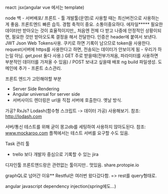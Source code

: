 react: jsx(angular vue 에서는 template)

node 백 - 서버배포/ 프론트 - 툴
개발툴(운영)로 사용할 때는 최신버전으로 사용하는게 좋음.
프론트엔드 빠른 습득. 경험 축적이 중요. 소통이중요하다.
에자일*****
필요한 데이터만 받아오는 것이 효율적이지만,, 
처음엔 전체 다 받고 나중에 안정적인 상황이되면, 필요한 것만 받아오도록 결정을 해서 전달한다.
인증은 header에 붙여서 보낸다. JWT Json Web Tokens사용.
쿠키로 하면 기록이 남으므로 token을 사용한다.
request(서버에 https를 사용한다고 하면, 전송되는 데이터가 안보이게 됨 - 우리가 하는일 아님. get,post 둘다 사용.)
GET 주로 받을때(전부가져옴, 파라미터를 사용하면 부분적인 데이터를 가져올 수 있음) / POST 보내고 싶을때
배포 ng build 파일생성. 도메인에 추가 - 프론트 소스관리.
 
 프론트 엔드가 고민해야할 부분
 - Server Side Rendering 
 - Angular universal for server side
 - 서버사이드 렌더링은 url을 직접 서버에 호출한다. 옛날 방식.

 가공? RxJs? Lodash(함수형 스크립트 -> 데이터 가공) 사용해보기.
 참조: http://lodash.com

 서버/통신 테스트를 위해 굳이 몽고db를 세팅하여 사용하지 않아도된다.
 참조: www.mockaroo.com
 플젝에서는 테스트 서버를 요구할 수도 있음. 
 
 Task 관리 툴
 - trello 보다 개발자 중심으로 기록할 수 있는 jira

디자인툴 프론트앤드랑은 관련없는 툴이지만.. 멋있음.
 share.protopie.io

 
 graphQL로 넘어간 이유**
 Restful은 여러번 왔다갔다함. => rest를 query형태로.

 angular javascript
 dependency injection(spring에도...)